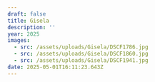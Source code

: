 ```yaml
---
draft: false
title: Gisela
description: ''
year: 2025
images:
  - src: /assets/uploads/Gisela/DSCF1786.jpg
  - src: /assets/uploads/Gisela/DSCF1860.jpg
  - src: /assets/uploads/Gisela/DSCF1941.jpg
date: 2025-05-01T16:11:23.643Z
---
```


